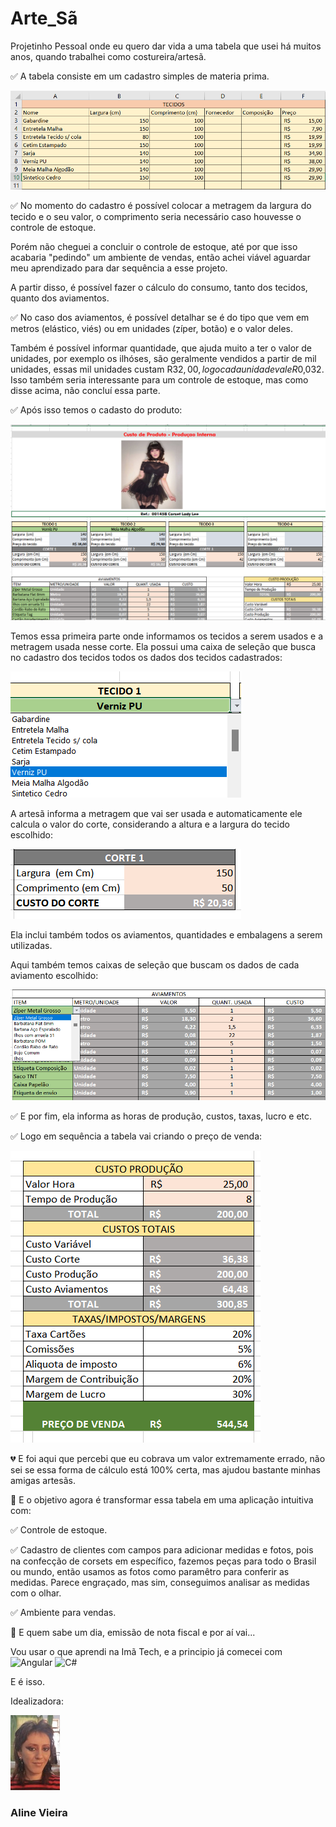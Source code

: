 # Arte_Sã
Projetinho Pessoal onde eu quero dar vida a uma tabela que usei há muitos anos, quando trabalhei como costureira/artesã.

✅ A tabela consiste em um cadastro simples de materia prima.

![alt text](<assets/Read.me/Captura de tela 2024-04-06 140146.png>)

✅ No momento do cadastro é possível colocar a metragem da largura do tecido e o seu valor, o comprimento seria necessário caso houvesse o controle de estoque. 

Porém não cheguei a concluir o controle de estoque, até por que isso acabaria "pedindo" um ambiente de vendas, então achei viável aguardar meu aprendizado para dar sequência a esse projeto.

A partir disso, é possível fazer o cálculo do consumo, tanto dos tecidos, quanto dos aviamentos.

✅ No caso dos aviamentos, é possível detalhar se é do tipo que vem em metros (elástico, viés) ou em unidades (zíper, botão) e o valor deles.

Também é possível informar quantidade, que ajuda muito a ter o valor de unidades, por exemplo os ilhóses, são geralmente vendidos a partir de mil unidades, essas mil unidades custam R$32,00, logo cada unidade vale R$0,032. Isso também seria interessante para um controle de estoque, mas como disse acima, não concluí essa parte.

✅ Após isso temos o cadasto do produto:

![alt text](<assets/Read.me/Captura de tela 2024-04-06 143912.png>)

Temos essa primeira parte onde informamos os tecidos a serem usados e a metragem usada nesse corte. Ela possui uma caixa de seleção que busca no cadastro dos tecidos todos os dados dos tecidos cadastrados:

![alt text](<assets/Read.me/Captura de tela 2024-04-06 140522.png>)

A artesã informa a metragem que vai ser usada e automaticamente ele calcula o valor do corte, considerando a altura e a largura do tecido escolhido:

![alt text](<assets/Read.me/Captura de tela 2024-04-06 140547.png>)

Ela inclui também todos os aviamentos, quantidades e embalagens a serem utilizadas. 

Aqui também temos caixas de seleção que buscam os dados de cada aviamento escolhido:

![alt text](<assets/Read.me/Captura de tela 2024-04-06 140616.png>)

✅ E por fim, ela informa as horas de produção, custos, taxas, lucro e etc. 

✅ Logo em sequência a tabela vai criando o preço de venda:

![alt text](<assets/Read.me/Captura de tela 2024-04-06 140651.png>)

💔 E foi aqui que percebi que eu cobrava um valor extremamente errado, não sei se essa forma de cálculo está 100% certa, mas ajudou  bastante minhas amigas artesãs.

💖 E o objetivo agora é transformar essa tabela em uma aplicação intuitiva com:

✅ Controle de estoque.

✅ Cadastro de clientes com campos para adicionar medidas e fotos, pois na confecção de corsets em específico, fazemos peças para todo o Brasil ou mundo, então usamos as fotos como paramêtro para conferir as medidas. Parece engraçado, mas sim, conseguimos analisar as medidas com o olhar.

✅ Ambiente para vendas.

📂 E quem sabe um dia, emissão de nota fiscal e por aí vai...

Vou usar o que aprendi na Imã Tech, e a principio já comecei com
![Angular](https://img.shields.io/badge/Angular-DD0031?style=for-the-badge&logo=angular&logoColor=white) 
![C#](https://img.shields.io/badge/C%23-239120?style=for-the-badge&logo=c-sharp&logoColor=white)

E é isso.

Idealizadora:

![alt text](assets/Read.me/IMG_20230717_143847736~2-3.jpg)
### Aline Vieira
